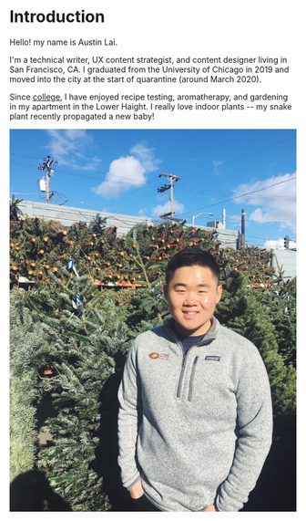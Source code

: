 # Introduction

Hello! my name is Austin Lai.

I'm a technical writer, UX content strategist, and content designer living in San Francisco, CA. I graduated from the University of Chicago in 2019 and moved into the city at the start of quarantine \(around March 2020\). 

Since [college](https://collegeadmissions.uchicago.edu/uncommon-blog/adulting-in-college), I have enjoyed recipe testing, aromatherapy, and gardening in my apartment in the Lower Haight. I really love indoor plants -- my snake plant recently propagated a new baby!

![Flowercraft, San Francisco CA](.gitbook/assets/photo-2.jpg)


